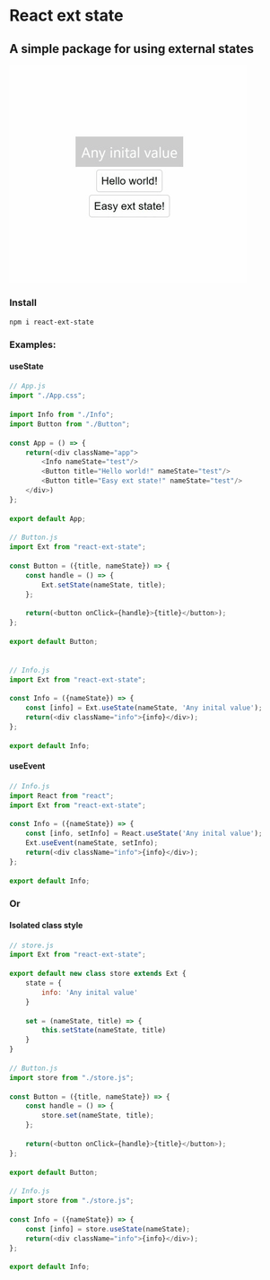 # React ext state

## A simple package for using external states

![Example](https://github.com/SergoMorello/react.ext.state/blob/dev/doc/chrome-capture-2023-5-1.gif?raw=true)

### Install
```
npm i react-ext-state
```

### Examples:

#### useState
```js
// App.js
import "./App.css";

import Info from "./Info";
import Button from "./Button";

const App = () => {	
	return(<div className="app">
		<Info nameState="test"/>
		<Button title="Hello world!" nameState="test"/>
		<Button title="Easy ext state!" nameState="test"/>
	</div>)
};

export default App;

// Button.js
import Ext from "react-ext-state";

const Button = ({title, nameState}) => {
	const handle = () => {
		Ext.setState(nameState, title);
	};

	return(<button onClick={handle}>{title}</button>);
};

export default Button;


// Info.js
import Ext from "react-ext-state";

const Info = ({nameState}) => {
	const [info] = Ext.useState(nameState, 'Any inital value');
	return(<div className="info">{info}</div>);
};

export default Info;
```

#### useEvent
```js
// Info.js
import React from "react";
import Ext from "react-ext-state";

const Info = ({nameState}) => {
	const [info, setInfo] = React.useState('Any inital value');
	Ext.useEvent(nameState, setInfo);
	return(<div className="info">{info}</div>);
};

export default Info;
```

### Or

#### Isolated class style
```js
// store.js
import Ext from "react-ext-state";

export default new class store extends Ext {
	state = {
		info: 'Any inital value'
	}

	set = (nameState, title) => {
		this.setState(nameState, title)
	}
}

// Button.js
import store from "./store.js";

const Button = ({title, nameState}) => {
	const handle = () => {
		store.set(nameState, title);
	};

	return(<button onClick={handle}>{title}</button>);
};

export default Button;

// Info.js
import store from "./store.js";

const Info = ({nameState}) => {
	const [info] = store.useState(nameState);
	return(<div className="info">{info}</div>);
};

export default Info;
```